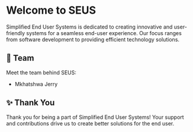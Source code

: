 # Welcome to SEUS

Simplified End User Systems is dedicated to creating innovative and user-friendly systems for a seamless end-user experience. Our focus ranges from software development to providing efficient technology solutions.

## 👥 Team

Meet the team behind SEUS:

- Mkhatshwa Jerry

## ✨ Thank You

Thank you for being a part of Simplified End User Systems! Your support and contributions drive us to create better solutions for the end user.
